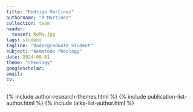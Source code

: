 ```yaml
---
title: "Rodrigo Martinez"
authorname: "R Martinez"
collection: team
header:
  teaser: RoMa.jpg
tags: student
tagline: "Undergraduate Student"
subject: "Nematode rheology"
date: 2024-09-01
theme: "rheology"
googlescholar: 
email: 
cv: 
---
```


<p align= "justify">

{% include author-research-themes.html %}
{% include publication-list-author.html %}
{% include talks-list-author.html %}